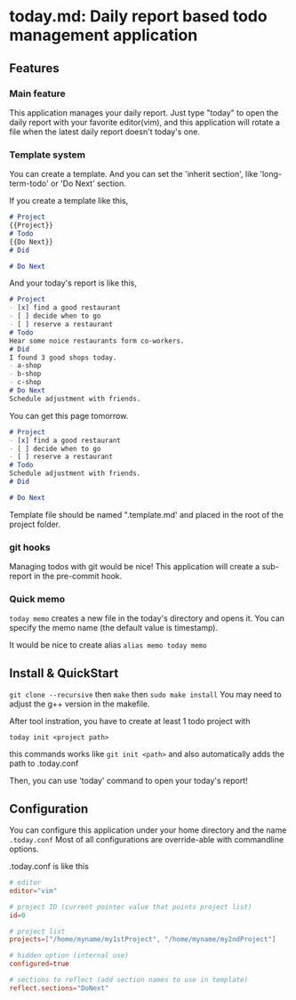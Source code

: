 # today.md: Daily report based todo management application

## Features
### Main feature
This application manages your daily report. Just type "today" to open the daily report with your favorite editor(vim), and this application will rotate a file when the latest daily report doesn't today's one.

### Template system
You can create a template. And you can set the 'inherit section', like 'long-term-todo' or 'Do Next' section.

If you create a template like this,
```markdown
# Project
{{Project}}
# Todo
{{Do Next}}
# Did

# Do Next

```

And your today's report is like this,
```markdown
# Project
- [x] find a good restaurant
- [ ] decide when to go
- [ ] reserve a restaurant
# Todo
Hear some noice restaurants form co-workers.
# Did
I found 3 good shops today.
- a-shop
- b-shop
- c-shop
# Do Next
Schedule adjustment with friends.
```

You can get this page tomorrow.
```markdown
# Project
- [x] find a good restaurant
- [ ] decide when to go
- [ ] reserve a restaurant
# Todo
Schedule adjustment with friends.
# Did

# Do Next
```

Template file should be named ".template.md' and placed in the root of the project folder.

### git hooks
Managing todos with git would be nice!
This application will create a sub-report in the pre-commit hook.

### Quick memo
`today memo` creates a new file in the today's directory and opens it.
You can specify the memo name (the default value is timestamp).

It would be nice to create alias `alias memo today memo`

## Install & QuickStart
`git clone --recursive` then `make` then `sudo make install`
You may need to adjust the g++ version in the makefile. 

After tool instration, you have to create at least 1 todo project with
```
today init <project path>
```
this commands works like `git init <path>`
and also automatically adds the path to .today.conf

Then, you can use 'today' command to open your today's report!

## Configuration
You can configure this application under your home directory and the name `.today.conf`
Most of all configurations are override-able with commandline options.

.today.conf is like this
```toml
# editor
editor="vim"

# project ID (current pointer value that points project list)
id=0

# project list
projects=["/home/myname/my1stProject", "/home/myname/my2ndProject"]

# hidden option (internal use)
configured=true

# sections to reflect (add section names to use in template)
reflect.sections="DoNext"
```
